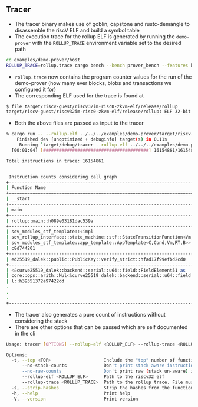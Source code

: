 ## Tracer

- The tracer binary makes use of goblin, capstone and rustc-demangle to disassemble the riscV ELF and build a symbol table
- The execution trace for the rollup ELF is generated by running the `demo-prover` with the `ROLLUP_TRACE` environment variable set to the desired path

```bash
cd examples/demo-prover/host
ROLLUP_TRACE=rollup.trace cargo bench --bench prover_bench --features bench
```

- `rollup.trace` now contains the program counter values for the run of the demo-prover (how many ever blocks, blobs and transactions we configured it for)
- The corresponding ELF used for the trace is found at

```bash
$ file target/riscv-guest/riscv32im-risc0-zkvm-elf/release/rollup
target/riscv-guest/riscv32im-risc0-zkvm-elf/release/rollup: ELF 32-bit LSB executable, UCB RISC-V, soft-float ABI, version 1 (SYSV), statically linked, with debug_info, not stripped
```

- Both the above files are passed as input to the tracer

```bash
% cargo run -- --rollup-elf ../../../examples/demo-prover/target/riscv-guest/riscv32im-risc0-zkvm-elf/release/rollup --rollup-trace ../../../examples/demo-prover/rollup.trace
    Finished dev [unoptimized + debuginfo] target(s) in 0.11s
     Running `target/debug/tracer --rollup-elf ../../../examples/demo-prover/target/riscv-guest/riscv32im-risc0-zkvm-elf/release/rollup --rollup-trace ../../../examples/demo-prover/rollup.trace`
  [00:01:04] [########################################] 16154861/16154861 (0s)

Total instructions in trace: 16154861


 Instruction counts considering call graph
+--------------------------------------------------------------------------------------------+-------------------+
| Function Name                                                                              | Instruction Count |
+============================================================================================+===================+
| __start                                                                                    | 16154854          |
+--------------------------------------------------------------------------------------------+-------------------+
| main                                                                                       | 16153565          |
+--------------------------------------------------------------------------------------------+-------------------+
| rollup::main::h089e03181dac539a                                                            | 16153559          |
+--------------------------------------------------------------------------------------------+-------------------+
| sov_modules_stf_template::<impl                                                            | 15350436          |
| sov_rollup_interface::state_machine::stf::StateTransitionFunction<Vm,B> for                |                   |
| sov_modules_stf_template::app_template::AppTemplate<C,Cond,Vm,RT,B>>::apply_slot::h820293d |                   |
| c8d744201                                                                                  |                   |
+--------------------------------------------------------------------------------------------+-------------------+
| ed25519_dalek::public::PublicKey::verify_strict::hfad17f99efbd2cd0                         | 13528566          |
+--------------------------------------------------------------------------------------------+-------------------+
| <&curve25519_dalek::backend::serial::u64::field::FieldElement51 as                         | 8295218           |
| core::ops::arith::Mul<&curve25519_dalek::backend::serial::u64::field::FieldElement51>>::mu |                   |
| l::h39351372a97422dd                                                                       |                   |
.
.
.
+--------------------------------------------------------------------------------------------+-------------------+
```

- The tracer also generates a pure count of instructions without considering the stack
- There are other options that can be passed which are self documented in the cli

```bash
Usage: tracer [OPTIONS] --rollup-elf <ROLLUP_ELF> --rollup-trace <ROLLUP_TRACE>

Options:
  -t, --top <TOP>                    Include the "top" number of functions [default: 30]
      --no-stack-counts              Don't print stack aware instruction counts
      --no-raw-counts                Don't print raw (stack un-aware) instruction counts
      --rollup-elf <ROLLUP_ELF>      Path to the riscv32 elf
      --rollup-trace <ROLLUP_TRACE>  Path to the rollup trace. File must be one u64 program counter per line
  -s, --strip-hashes                 Strip the hashes from the function name while printing
  -h, --help                         Print help
  -V, --version                      Print version

```
